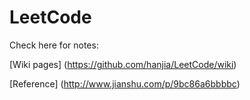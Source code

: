 # LeetCode

Check here for notes:

[Wiki pages]
(https://github.com/hanjia/LeetCode/wiki)

[Reference] (http://www.jianshu.com/p/9bc86a6bbbbc)
